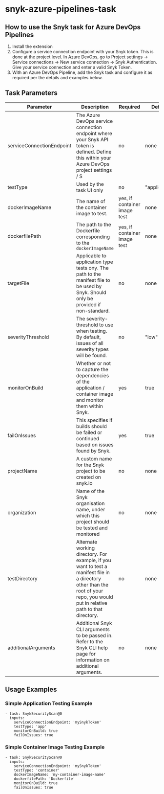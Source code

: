 # snyk-azure-pipelines-task

## How to use the Snyk task for Azure DevOps Pipelines
1. Install the extension
2. Configure a service connection endpoint with your Snyk token. This is done at the project level. In Azure DevOps, go to Project settings -> Service connections -> New service connection -> Snyk Authentication. Give your service connection and enter a valid Snyk Token.
3. With an Azure DevOps Pipeline, add the Snyk task and configure it as required per the details and examples below.


## Task Parameters

| Parameter  | Description | Required | Default | Type |
| -----------------|-------------------------------------------------------------------|---------------|---------------|---------------|
| serviceConnectionEndpoint | The Azure DevOps service connection endpoint where your Snyk API token is defined. Define this within your Azure DevOps project settings / S | no | none | String / Azure Service Connection Endpoint of type SnykAuth / Snyk Authentication |
| testType | Used by the task UI only | no | "application" | string: "app" or "container" |
| dockerImageName | The name of the container image to test. | yes, if container image test | none | string |
| dockerfilePath | The path to the Dockerfile corresponding to the `dockerImageName` | yes, if container image test | none | string |
| targetFile | Applicable to application type tests ony. The path to the manifest file to be used by Snyk. Should only be provided if non-standard. | no | none | string |
| severityThreshold | The severity-threshold to use when testing. By default, issues of all severity types will be found. | no | "low" | string: "low" or "medium" or "high" |
| monitorOnBuild | Whether or not to capture the dependencies of the application / container image and monitor them within Snyk. | yes | true | boolean |
| failOnIssues | This specifies if builds should be failed or continued based on issues found by Snyk. | yes | true | boolean |
| projectName | A custom name for the Snyk project to be created on snyk.io | no | none | string |
| organization | Name of the Snyk organisation name, under which this project should be tested and monitored | no | none | string |
| testDirectory | Alternate working directory. For example, if you want to test a manifest file in a directory other than the root of your repo, you would put in relative path to that directory. | no | none | string |
| additionalArguments | Additional Snyk CLI arguments to be passed in. Refer to the Snyk CLI help page for information on additional arguments. | no | none | string |


## Usage Examples

### Simple Application Testing Example
```
- task: SnykSecurityScan@0
  inputs:
    serviceConnectionEndpoint: 'mySnykToken'
    testType: 'app'
    monitorOnBuild: true
    failOnIssues: true
```


### Simple Container Image Testing Example
```
- task: SnykSecurityScan@0
  inputs:
    serviceConnectionEndpoint: 'mySnykToken'
    testType: 'container'
    dockerImageName: 'my-container-image-name'
    dockerfilePath: 'Dockerfile'
    monitorOnBuild: true
    failOnIssues: true
```
